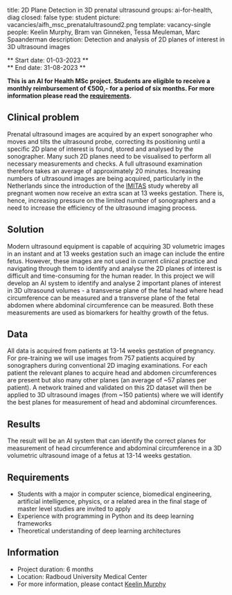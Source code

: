 title: 2D Plane Detection in 3D prenatal ultrasound
groups: ai-for-health, diag
closed: false
type: student
picture: vacancies/aifh_msc_prenatalultrasound2.png
template: vacancy-single
people: Keelin Murphy, Bram van Ginneken, Tessa Meuleman, Marc Spaanderman
description: Detection and analysis of 2D planes of interest in 3D ultrasound images

** Start date: 01-03-2023 ** <br>
** End date: 31-08-2023 **

**This is an AI for Health MSc project. Students are eligible to receive a monthly reimbursement of €500,- for a period of six months. For more information please read the [requirements](https://www.ai-for-health.nl/requirements/).** 

## Clinical problem
Prenatal ultrasound images are acquired by an expert sonographer who moves and tilts the ultrasound probe, correcting its positioning until a specific 2D plane of interest is found, stored and analysed by the sonographer. Many such 2D planes need to be visualised to perform all necessary measurements and checks.  A full ultrasound examination therefore takes an average of approximately 20 minutes.  Increasing numbers of ultrasound images are being acquired, particularly in the Netherlands since the introduction of the [IMITAS](https://13wekenecho.org/ik-ben-zorgverlener/over-de-imitas-studie/) study whereby all pregnant women now receive an extra scan at 13 weeks gestation.  There is, hence, increasing pressure on the limited number of sonographers and a need to increase the efficiency of the ultrasound imaging process.

## Solution
Modern ultrasound equipment is capable of acquiring 3D volumetric images in an instant and at 13 weeks gestation such an image can include the entire fetus.  However, these images are not used in current clinical practice and navigating through them to identify and analyse the 2D planes of interest is difficult and time-consuming for the human reader.  In this project we will develop an AI system to identify and analyse 2 important planes of interest in 3D ultrasound volumes - a transverse plane of the fetal head where head circumference can be measured and a transverse plane of the fetal abdomen where abdominal circumference can be measured.  Both these measurements are used as biomarkers for healthy growth of the fetus. 

## Data
All data is acquired from patients at 13-14 weeks gestation of pregnancy. For pre-training we will use images from 757 patients acquired by sonographers during conventional 2D imaging examinations. For each patient the relevant planes to acquire head and abdomen circumferences are present but also many other planes (an average of ~57 planes per patient).  A network trained and validated on this 2D dataset will then be applied to 3D ultrasound images (from ~150 patients) where we will identify the best planes for measurement of head and abdominal circumferences.

## Results
The result will be an AI system that can identify the correct planes for measurement of head circumference and abdominal circumference in a 3D volumetric ultrasound image of a fetus at 13-14 weeks gestation. 

## Requirements
- Students with a major in computer science, biomedical engineering, artificial intelligence, physics, or a related area in the final stage of master level studies are invited to apply
- Experience with programming in Python and its deep learning frameworks 
- Theoretical understanding of deep learning architectures

## Information
- Project duration: 6 months
- Location: Radboud University Medical Center
- For more information, please contact [Keelin Murphy](mailto:keelin.murphy@radboudumc.nl)



